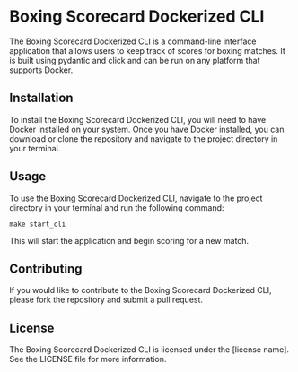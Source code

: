 # Boxing Scorecard Dockerized CLI

The Boxing Scorecard Dockerized CLI is a command-line interface application that allows users to keep track of scores for boxing matches. It is built using pydantic and click and can be run on any platform that supports Docker.

## Installation

To install the Boxing Scorecard Dockerized CLI, you will need to have Docker installed on your system. Once you have Docker installed, you can download or clone the repository and navigate to the project directory in your terminal.

## Usage

To use the Boxing Scorecard Dockerized CLI, navigate to the project directory in your terminal and run the following command:

`make start_cli`


This will start the application and begin scoring for a new match.

## Contributing

If you would like to contribute to the Boxing Scorecard Dockerized CLI, please fork the repository and submit a pull request.

## License

The Boxing Scorecard Dockerized CLI is licensed under the [license name]. See the LICENSE file for more information.
